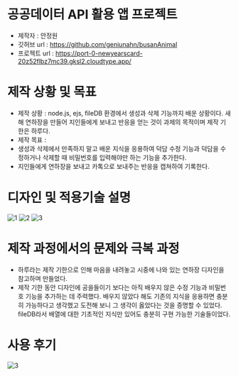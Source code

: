 # 공공데이터 API 활용 앱 프로젝트
- 제작자 : 안정원
- 깃허브 url : https://github.com/geniunahn/busanAnimal
- 프로젝트 url : https://port-0-newyearscard-20z52flbz7mc39.gksl2.cloudtype.app/

# 제작 상황 및 목표
- 제작 상황 : node.js, ejs, fileDB 환경에서 생성과 삭제 기능까지 배운 상황이다. 새해 연하장을 만들어 지인들에게 보내고 반응을 얻는 것이 과제의 목적이며 제작 기한은 하루다.
- 제작 목표 :
- 생성과 삭제에서 만족하지 말고 배운 지식을 응용하여 덕담 수정 기능과 덕담을 수정하거나 삭제할 때 비밀번호를 입력해야만 하는 기능을 추가한다.
- 지인들에게 연하장을 보내고 카톡으로 보내주는 반응을 캡쳐하여 기록한다.

# 디자인 및 적용기술 설명

![1](https://user-images.githubusercontent.com/106502672/209252433-cbc5260c-9383-4af2-ba6f-8486d7a87e40.jpg)
![2](https://user-images.githubusercontent.com/106502672/210084027-2852a8d4-138b-49c8-8696-6d200b465f37.jpg)
![3](https://user-images.githubusercontent.com/106502672/210083422-ba83834a-ee4d-49c0-9a73-366a52ddd5a0.jpg)

# 제작 과정에서의 문제와 극복 과정
- 하루라는 제작 기한으로 인해 마음을 내려놓고 시중에 나와 있는 연하장 디자인을 참고하며 만들었다.
- 제작 기한 동안 디자인에 공을들이기 보다는 아직 배우지 않은 수정 기능과 비밀번호 기능을 추가하는 데 주력했다. 배우지 않았다 해도 기존의 지식을 응용하면 충분히 가능하다고 생각했고 도전해 보니 그 생각이 옳았다는 것을 증명할 수 있었다. fileDB라서 배열에 대한 기초적인 지식만 있어도 충분히 구현 가능한 기술들이었다.

# 사용 후기
![3](https://user-images.githubusercontent.com/106502672/209252447-21c01205-a285-4777-b511-54295c695c0c.jpg)

